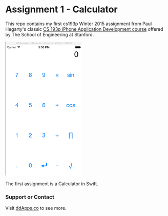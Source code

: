 # Assignment 1 - Calculator
This repo contains my first cs193p Winter 2015 assignment from Paul Hegarty's classic [CS 193p iPhone Application Development course](http://web.stanford.edu/class/cs193p/cgi-bin/drupal/) offered by The School of Engineering at Stanford.

![](https://raw.githubusercontent.com/duliodenis/cs193p-Winter-2015/master/art/Calculator2.gif)

The first assignment is a Calculator in Swift.

### Support or Contact
Visit [ddApps.co](http://ddapps.co) to see more.
